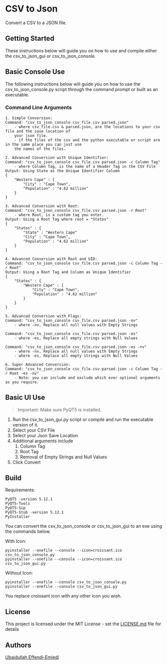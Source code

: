 # CSV to Json
Convert a CSV to a JSON file.

## Getting Started
These instructions below will guide you on how to use and compile either the csv_to_json_gui or csv_to_json_console.

## Basic Console Use
The following instructions below will guide you on how to use the csv_to_json_console.py script through the command prompt or built as an executable.

### Command Line Arguments
    1. Simple Conversion:
    Command: "csv_to_json_console csv_file.csv parsed.json"
		- where csv_file.csv & parsed.json, are the locations to your csv file and the save location of 
		your json file.
		- if the files of the csv and the python executable or script are in the same place you can just use 
		the names of the files.

    2. Advanced Conversion with Unique Identifier:
	Command: "csv_to_json_console csv_file.csv parsed.json -c Column Tag"
		- where Column Tag, is the name of a Header Tag in the CSV File
	Output: Using State as the Unique Identifier Column
    {
        "Western Cape" : {
            "City" : "Cape Town",
            "Population" : "4.62 million"
        }
    }

    3. Advanced Conversion with Root:
	Command: "csv_to_json_console csv_file.csv parsed.json -r Root"
		- where Root, is a custom tag you enter.
	Output: Using a Root Tag where root = "States"
    {
        "States" : {
            "State" : "Western Cape"
            "City" : "Cape Town",
            "Population" : "4.62 million"
        }
    }

    4. Advanced Conversion with Root and UID:
	Command: "csv_to_json_console csv_file.csv parsed.json -c Column Tag -r Root"
	Output: Using a Root Tag and Column as Unique Identifier
	{
	    "States" : {
	        "Western Cape" : {
	            "City" : "Cape Town",
	            "Population" : "4.62 million"
	        }
	    }
	}

    5. Advanced Conversion with Flags:
	Command: "csv_to_json_console csv_file.csv parsed.json -nv"
		- where -nv, Replace all null values with Empty Strings

	Command: "csv_to_json_console csv_file.csv parsed.json -es"
		- where -es, Replace all empty strings with Null Values

	Command: "csv_to_json_console csv_file.csv parsed.json -es -nv"
		- where -nv, Replace all null values with Empty Strings
		- where -es, Replace all empty strings with Null Values

    6. Super Advanced Conversion:
	Command: "csv_to_json_console csv_file.csv parsed.json -c Column Tag -r Root -es -nv"
		- Note: you can include and exclude which ever optional arguments as you require.
		
## Basic UI Use
> Important: Make sure PyQT5 is installed. 
1. Run the csv_to_json_gui.py script or compile and run the executable version of it.
2. Select your CSV File
3. Select your Json Save Location
4. Additional arguments include
   1. Column Tag
   2. Root Tag
   3. Removal of Empty Strings and Null Values
5. Click Convert

## Build
Requirements:
```
PyQT5 -version 5.12.1
PyQT5-Tools
PyQT5-Sip
PyQT5-Stub -version 5.12.1
PyInstaller
```

You can convert the csv_to_json_console or csv_to_json_gui to an exe using the commands below.

With Icon:
```
pyinstaller --onefile --console --icon=croissant.ico csv_to_json_console.py
pyinstaller --onefile --console --icon=croissant.ico csv_to_json_gui.py
```

Without Icon:
```
pyinstaller --onefile --console csv_to_json_console.py
pyinstaller --onefile --console csv_to_json_gui.py
```
You replace croissant icon with any other icon you wish.
## License
This project is licensed under the MIT License - set the [LICENSE.md](LICENSE.md) file for details

## Authors
[Ubaidullah Effendi-Emjedi](https://www.linkedin.com/in/ubaidullah-effendi-emjedi-202494183/)